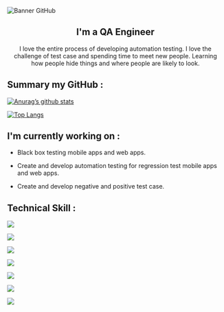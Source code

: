![Banner GitHub](https://user-images.githubusercontent.com/52105079/196592011-668ac4a5-d3b6-4f68-880c-18acedc3e679.png)

<h2 align="center">
I'm a QA Engineer
</h2> 

<p align="center">
I love the entire process of developing automation testing. I love the challenge of test case and spending time to meet new people. Learning how people hide things and where people are likely to look.
</p>

## Summary my GitHub :

[![Anurag’s github stats](https://github-readme-stats.vercel.app/api?username=nayaCodeStudio)](https://github.com/nayaCodeStudio)

[![Top Langs](https://github-readme-stats.vercel.app/api/top-langs/?username=nayaCodeStudio&layout=compact)](https://github.com/nayaCodeStudio)

## I'm currently working on :

- Black box testing mobile apps and web apps.

- Create and develop automation testing for regression test mobile apps and web apps.

- Create and develop negative and positive test case.

## Technical Skill :

![](https://img.shields.io/badge/JavaScript-F7DF1E?style=for-the-badge&logo=javascript&logoColor=black)

![](https://img.shields.io/badge/Node.js-43853D?style=for-the-badge&logo=node.js&logoColor=white)

![](https://img.shields.io/badge/Python-14354C?style=for-the-badge&logo=python&logoColor=white)

![](https://img.shields.io/badge/Java-ED8B00?style=for-the-badge&logo=java&logoColor=white)

![](https://img.shields.io/badge/Kotlin-0095D5?&style=for-the-badge&logo=kotlin&logoColor=white)

![](https://img.shields.io/badge/mocha.js-323330?style=for-the-badge&logo=mocha&logoColor=Brown)

![](https://img.shields.io/badge/chai.js-323330?style=for-the-badge&logo=chai&logoColor=red)
